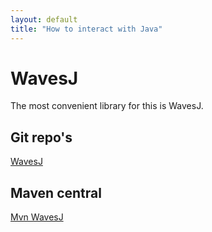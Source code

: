 ```yaml
---
layout: default
title: "How to interact with Java"
---
```

# WavesJ

The most convenient library for this is WavesJ.


## Git repo's

[WavesJ](https://github.com/wavesplatform/WavesJ)


## Maven central

[Mvn WavesJ](https://mvnrepository.com/artifact/com.wavesplatform/wavesj)